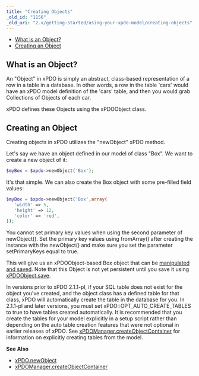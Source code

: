 ```yaml
---
title: "Creating Objects"
_old_id: "1156"
_old_uri: "2.x/getting-started/using-your-xpdo-model/creating-objects"
---
```


- [What is an Object?](#what-is-an-object)
- [Creating an Object](#creating-an-object)



## What is an Object?

An "Object" in xPDO is simply an abstract, class-based representation of a row in a table in a database. In other words, a row in the table 'cars' would have an xPDO model definition of the 'cars' table, and then you would grab Collections of Objects of each car.

xPDO defines these Objects using the xPDOObject class.

## Creating an Object

Creating objects in xPDO utilizes the "newObject" xPDO method.

Let's say we have an object defined in our model of class "Box". We want to create a new object of it:

``` php 
$myBox = $xpdo->newObject('Box');
```

It's that simple. We can also create the Box object with some pre-filled field values:

``` php 
$myBox = $xpdo->newObject('Box',array(
   'width' => 5,
   'height' => 12,
   'color' => 'red',
));
```

You cannot set primary key values when using the second parameter of newObject(). Set the primary key values using fromArray() after creating the instance with the newObject() and make sure you set the parameter setPrimaryKeys equal to true.

This will give us an xPDOObject-based Box object that can be [manipulated and saved](extending-modx/xpdo/setting-object-fields "Setting Object Fields"). Note that this Object is not yet persistent until you save it using [xPDOObject.save](extending-modx/xpdo/class-reference/xpdoobject/persistence-methods/save "save").

In versions prior to xPDO 2.1.1-pl, if your SQL table does not exist for the object you've created, and the object class has a defined table for that class, xPDO will automatically create the table in the database for you. In 2.1.1-pl and later versions, you must set xPDO::OPT\_AUTO\_CREATE\_TABLES to true to have tables created automatically. It is recommended that you create the tables for your model explicitly in a setup script rather than depending on the auto table creation features that were not optional in earlier releases of xPDO. See [xPDOManager.createObjectContainer](extending-modx/xpdo/class-reference/xpdomanager/xpdomanager.createobjectcontainer "xPDOManager.createObjectContainer") for information on explicitly creating tables from the model.

 
**See Also**

- [xPDO.newObject](extending-modx/xpdo/class-reference/xpdo/xpdo.newobject "xPDO.newObject")
- [xPDOManager.createObjectContainer](extending-modx/xpdo/class-reference/xpdomanager/xpdomanager.createobjectcontainer "xPDOManager.createObjectContainer")